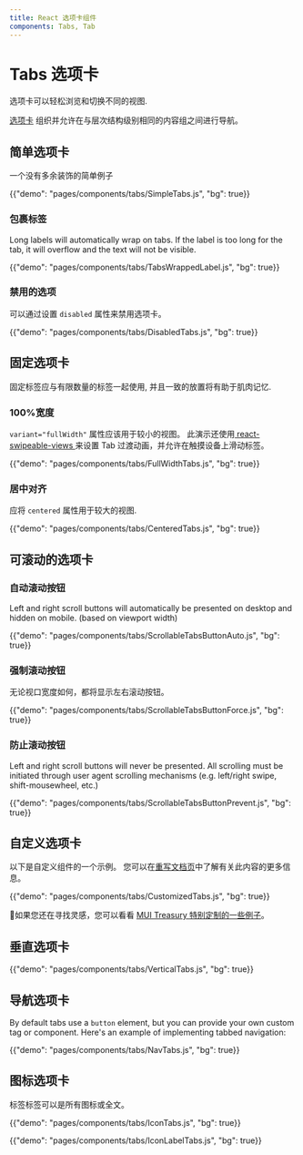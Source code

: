 ```yaml
---
title: React 选项卡组件
components: Tabs, Tab
---
```


# Tabs 选项卡

<p class="description">选项卡可以轻松浏览和切换不同的视图.</p>

[选项卡](https://material.io/design/components/tabs.html) 组织并允许在与层次结构级别相同的内容组之间进行导航。

## 简单选项卡

一个没有多余装饰的简单例子

{{"demo": "pages/components/tabs/SimpleTabs.js", "bg": true}}

### 包裹标签

Long labels will automatically wrap on tabs. If the label is too long for the tab, it will overflow and the text will not be visible.

{{"demo": "pages/components/tabs/TabsWrappedLabel.js", "bg": true}}

### 禁用的选项

可以通过设置 ` disabled ` 属性来禁用选项卡。

{{"demo": "pages/components/tabs/DisabledTabs.js", "bg": true}}

## 固定选项卡

固定标签应与有限数量的标签一起使用, 并且一致的放置将有助于肌肉记忆.

### 100%宽度

`variant="fullWidth"` 属性应该用于较小的视图。 此演示还使用[ react-swipeable-views ](https://github.com/oliviertassinari/react-swipeable-views)来设置 Tab 过渡动画，并允许在触摸设备上滑动标签。

{{"demo": "pages/components/tabs/FullWidthTabs.js", "bg": true}}

### 居中对齐

应将 `centered` 属性用于较大的视图.

{{"demo": "pages/components/tabs/CenteredTabs.js", "bg": true}}

## 可滚动的选项卡

### 自动滚动按钮

Left and right scroll buttons will automatically be presented on desktop and hidden on mobile. (based on viewport width)

{{"demo": "pages/components/tabs/ScrollableTabsButtonAuto.js", "bg": true}}

### 强制滚动按钮

无论视口宽度如何，都将显示左右滚动按钮。

{{"demo": "pages/components/tabs/ScrollableTabsButtonForce.js", "bg": true}}

### 防止滚动按钮

Left and right scroll buttons will never be presented. All scrolling must be initiated through user agent scrolling mechanisms (e.g. left/right swipe, shift-mousewheel, etc.)

{{"demo": "pages/components/tabs/ScrollableTabsButtonPrevent.js", "bg": true}}

## 自定义选项卡

以下是自定义组件的一个示例。 您可以在[重写文档页](/customization/components/)中了解有关此内容的更多信息。

{{"demo": "pages/components/tabs/CustomizedTabs.js", "bg": true}}

👑如果您还在寻找灵感，您可以看看 [MUI Treasury 特别定制的一些例子](https://mui-treasury.com/components/tabs)。

## 垂直选项卡

{{"demo": "pages/components/tabs/VerticalTabs.js", "bg": true}}

## 导航选项卡

By default tabs use a `button` element, but you can provide your own custom tag or component. Here's an example of implementing tabbed navigation:

{{"demo": "pages/components/tabs/NavTabs.js", "bg": true}}

## 图标选项卡

标签标签可以是所有图标或全文。

{{"demo": "pages/components/tabs/IconTabs.js", "bg": true}}

{{"demo": "pages/components/tabs/IconLabelTabs.js", "bg": true}}